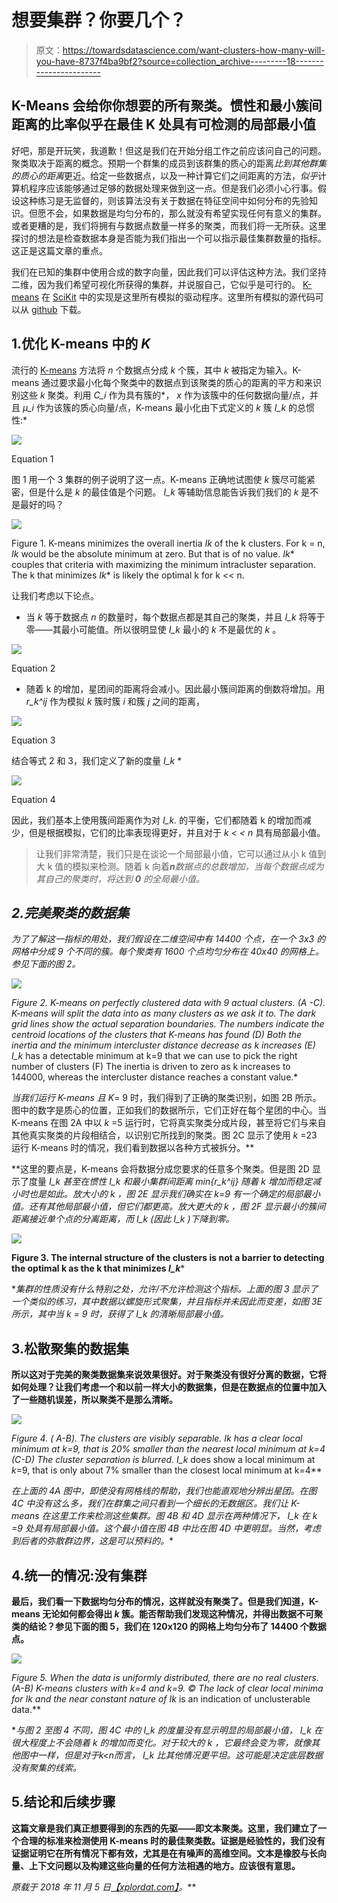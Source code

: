 # 想要集群？你要几个？

> 原文：<https://towardsdatascience.com/want-clusters-how-many-will-you-have-8737f4ba9bf2?source=collection_archive---------18----------------------->

## K-Means 会给你你想要的所有聚类。惯性和最小簇间距离的比率似乎在最佳 K 处具有可检测的局部最小值

好吧，那是开玩笑，我道歉！但这是我们在开始分组工作之前应该问自己的问题。聚类取决于距离的概念。预期一个群集的成员到该群集的质心的距离*比到其他群集的质心的距离*更近。给定一些数据点，以及一种计算它们之间距离的方法，*似乎*计算机程序应该能够通过足够的数据处理来做到这一点。但是我们必须小心行事。假设这种练习是无监督的，则该算法没有关于数据在特征空间中如何分布的先验知识。但愿不会，如果数据是均匀分布的，那么就没有希望实现任何有意义的集群。或者更糟的是，我们将拥有与数据点数量一样多的聚类，而我们将一无所获。这里探讨的想法是检查数据本身是否能为我们指出一个可以指示最佳集群数量的指标。这正是这篇文章的重点。

我们在已知的集群中使用合成的数字向量，因此我们可以评估这种方法。我们坚持二维，因为我们希望可视化所获得的集群，并说服自己，它似乎是可行的。 [K-means](http://scikit-learn.org/stable/modules/generated/sklearn.cluster.KMeans.html#sklearn.cluster.KMeans) 在 [SciKit](http://jmlr.csail.mit.edu/papers/v12/pedregosa11a.html) 中的实现是这里所有模拟的驱动程序。这里所有模拟的源代码可以从 [github](https://github.com/ashokc/Choosing-the-Optimal-Number-of-Clusters-for-K-Means) 下载。

## 1.优化 K-means 中的 *K*

流行的 [K-means](http://scikit-learn.org/stable/modules/generated/sklearn.cluster.KMeans.html#sklearn.cluster.KMeans) 方法将 *n* 个数据点分成 *k* 个簇，其中 *k* 被指定为输入。K-means 通过要求最小化每个聚类中的数据点到该聚类的质心的距离的平方和来识别这些 *k* 聚类。利用 *C_i* 作为具有簇的*， *x* 作为该簇中的任何数据向量/点，并且 *μ_i* 作为该簇的质心向量/点，K-means 最小化由下式定义的 *k* 簇 *I_k* 的总惯性:*

![](img/c3e326ad30793422f8a5419744b24043.png)

Equation 1

图 1 用一个 3 集群的例子说明了这一点。K-means 正确地试图使 *k* 簇尽可能紧密，但是什么是 *k* 的最佳值是个问题。 *I_k* 等辅助信息能告诉我们我们的 *k* 是不是最好的吗？

![](img/27eb7bc94694369c6baf09489dc369c7.png)

Figure 1\. K-means minimizes the overall inertia *Ik* of the k clusters. For k = n, *Ik* would be the absolute minimum at zero. But that is of no value. *Ik** couples that criteria with maximizing the minimum intracluster separation. The k that minimizes *Ik** is likely the optimal k for k << n.

让我们考虑以下论点。

*   当 *k* 等于数据点 *n* 的数量时，每个数据点都是其自己的聚类，并且 *I_k* 将等于零——其最小可能值。所以很明显使 *I_k* 最小的 *k* 不是最优的 *k* 。

![](img/e7198d767ae6996655ddf8a28da3b113.png)

Equation 2

*   随着 k 的增加，星团间的距离将会减小。因此最小簇间距离的倒数将增加。用 *r_k^ij* 作为模拟 *k* 簇时簇 *i* 和簇 *j* 之间的距离，

![](img/5698e33ce841a22f0cfcc0bb661b0a49.png)

Equation 3

结合等式 2 和 3，我们定义了新的度量 *I_k* *

![](img/680f5ddee178029693ee8358222c232b.png)

Equation 4

因此，我们基本上使用簇间距离作为对 *I_k.* 的平衡，它们都随着 k 的增加而减少，但是根据模拟，它们的比率表现得更好，并且对于 *k < < n* 具有局部最小值。

> 让我们非常清楚，我们只是在谈论一个局部最小值，它可以通过从小 k 值到大 k 值的模拟来检测。随着 k 向着***n****数据点的总数增加，当每个数据点成为其自己的聚类时，将达到 **0** 的全局最小值。*

## *2.完美聚类的数据集*

*为了了解这一指标的用处，我们假设在二维空间中有 14400 个点，在一个 3x3 的网格中分成 9 个不同的簇。每个聚类有 1600 个点均匀分布在 40x40 的网格上。参见下面的图 2。*

*![](img/b2ff1daaac4b7b6d227fde5c9db07da2.png)*

*Figure 2\. K-means on perfectly clustered data with 9 actual clusters. (A -C). K-means will split the data into as many clusters as we ask it to. The dark grid lines show the actual separation boundaries. The numbers indicate the centroid locations of the clusters that K-means has found (D) Both the inertia and the minimum intercluster distance decrease as k increases (E) I_k* has a detectable minimum at k=9 that we can use to pick the right number of clusters (F) The inertia is driven to zero as k increases to 144000, whereas the intercluster distance reaches a constant value.*

*当我们运行 K-means 且 K*= 9 时，我们得到了正确的聚类识别，如图 2B 所示。图中的数字是质心的位置，正如我们的数据所示，它们正好在每个星团的中心。当 K-means 在图 2A 中以 *k* =5 运行时，它将真实聚类分成片段，甚至将它们与来自其他真实聚类的片段相结合，以识别它所找到的聚类。图 2C 显示了使用 *k* =23 运行 K-means 时的情况，我们看到数据以各种方式被拆分。**

**这里的要点是，K-means 会将数据分成您要求的任意多个聚类。但是图 2D 显示了度量 *I_k* *甚至在惯性 *I_k* 和最小集群间距离 *min{r_k^ij}* 随着 *k* 增加而稳定减小时也是如此。放大小的 *k* ，图 2E 显示我们确实在 *k=9* 有一个确定的局部最小值。还有其他局部最小值，但它们都更高。放大更大的 *k* ，图 2F 显示最小的簇间距离接近单个点的分离距离，而 *I_k* (因此 *I_k* *)下降到零。**

**![](img/9d8b7466e85ae3c3cf1c56c8c0317b81.png)**

**Figure 3\. The internal structure of the clusters is not a barrier to detecting the optimal k as the k that minimizes *I_k****

**集群的性质没有什么特别之处，允许/不允许检测这个指标。上面的图 3 显示了一个类似的练习，其中数据以螺旋形式聚集，并且指标并未因此而变差，如图 3E 所示，其中当 k = 9 时，获得了 *I_k* *的清晰局部最小值。**

## **3.松散聚集的数据集**

**所以这对于完美的聚类数据集来说效果很好。对于聚类没有很好分离的数据，它将如何处理？让我们考虑一个和以前一样大小的数据集，但是在数据点的位置中加入了一些随机误差，所以聚类不是那么清晰。**

**![](img/7398d357518b67caadfc12fb1600e6b2.png)**

**Figure 4\. ( A-B). The clusters are visibly separable. *Ik** has a clear local minimum at k=9, that is 20% smaller than the nearest local minimum at k=4 (C-D) The cluster separation is blurred. *I_k** does show a local minimum at *k*=9, that is only about 7% smaller than the closest local minimum at k=4**

**在上面的 4A 图中，即使没有网格线的帮助，我们也能直观地分辨出星团。在图 4C 中没有这么多，我们在群集之间只看到一个细长的无数据区。我们让 K-means 在这里工作来检测这些集群。图 4B 和 4D 显示在两种情况下， *I_k** 在 *k* =9 处具有局部最小值。这个最小值在图 4B 中比在图 4D 中更明显。当然，考虑到后者的弥散群边界，这是可以预料的。**

## **4.统一的情况:没有集群**

**最后，我们看一下数据均匀分布的情况，这样就没有聚类了。但是我们知道，K-means 无论如何都会得出 *k* 簇。能否帮助我们发现这种情况，并得出数据不可聚类的结论？参见下面的图 5，我们在 120x120 的网格上均匀分布了 14400 个数据点。**

**![](img/e2c176b79c4b88e26e9cceefec49953a.png)**

**Figure 5\. When the data is uniformly distributed, there are no real clusters. (A-B) K-means clusters with k=4 and k=9\. © The lack of clear local minima for *Ik** and the near constant nature of *Ik** is an indication of unclusterable data.**

**与图 2 至图 4 不同，图 4C 中的 *I_k* *的度量没有显示明显的局部最小值， *I_k* *在很大程度上不会随着 k 的增加而变化。对于较大的 *k* ，它最终会变为零，就像其他图中一样，但是对于*k<n*而言， *I_k* *比其他情况更平坦。这可能是决定底层数据没有聚集的线索。**

## **5.结论和后续步骤**

**这篇文章是我们真正想要得到的东西的先驱——即文本聚类。这里，我们建立了一个合理的标准来检测使用 K-means 时的最佳聚类数。证据是经验性的，我们没有证据证明它在所有情况下都有效，尤其是在有噪声的高维空间。文本是橡胶与长向量、上下文问题以及构建这些向量的任何方法相遇的地方。应该很有意思。**

***原载于 2018 年 11 月 5 日*[*【xplordat.com】*](http://xplordat.com/2018/09/27/word-embeddings-and-document-vectors-part-1-similarity/)*。***